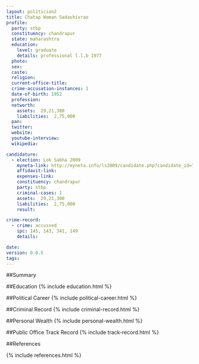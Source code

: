 ```yaml
---
layout: politician2
title: Chatap Waman Sadashivrao
profile: 
  party: stbp
  constituency: chandrapur
  state: maharashtra
  education: 
    level: graduate
    details: professional l.l.b 1977
  photo: 
  sex: 
  caste: 
  religion: 
  current-office-title: 
  crime-accusation-instances: 1
  date-of-birth: 1952
  profession: 
  networth: 
    assets:  29,21,300
    liabilities:  2,75,000
  pan: 
  twitter: 
  website: 
  youtube-interview: 
  wikipedia: 

candidature: 
  - election: Lok Sabha 2009
    myneta-link: http://myneta.info/ls2009/candidate.php?candidate_id=772
    affidavit-link: 
    expenses-link: 
    constituency: chandrapur 
    party: stbp
    criminal-cases: 1
    assets:  29,21,300
    liabilities:  2,75,000
    result:  

crime-record: 
  - crime: accussed
    ipc: 145, 143, 341, 149
    details:    

date: 
version: 0.0.5
tags: 
---
```

##Summary


##Education
{% include education.html %}


##Political Career
{% include political-career.html %}


##Criminal Record
{% include criminal-record.html %}


##Personal Wealth
{% include personal-wealth.html %}


##Public Office Track Record
{% include track-record.html %}


##References


{% include references.html %}